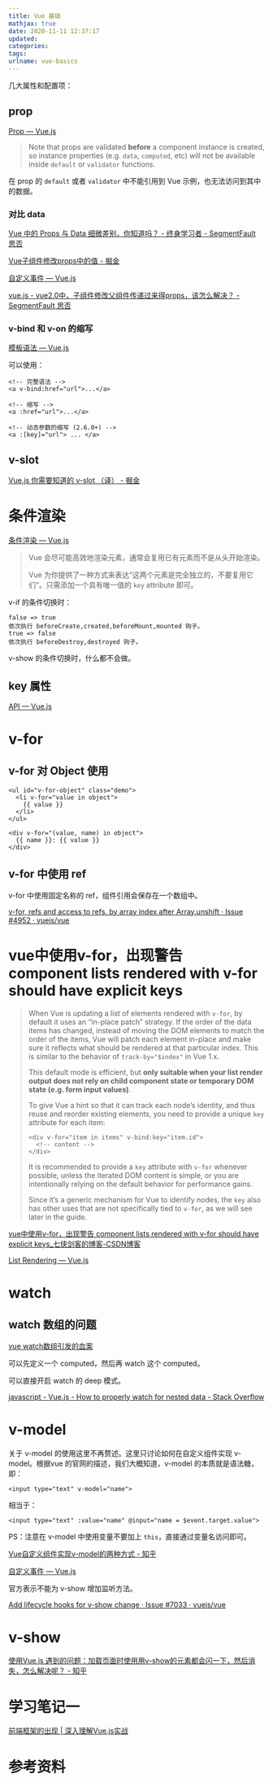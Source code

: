 ```yaml
---
title: Vue 基础
mathjax: true
date: 2020-11-11 12:37:17
updated:
categories:
tags:
urlname: vue-basics
---
```




<!-- more -->







几大属性和配置项：

## prop

[Prop — Vue.js](https://cn.vuejs.org/v2/guide/components-props.html)



> Note that props are validated **before** a component instance is created, so instance properties (e.g. `data`, `computed`, etc) will not be available inside `default` or `validator` functions.

在 prop 的 `default` 或者 `validator` 中不能引用到 Vue 示例，也无法访问到其中的数据。







### 对比 data

[Vue 中的 Props 与 Data 细微差别，你知道吗？ - 终身学习者 - SegmentFault 思否](https://segmentfault.com/a/1190000021651417)

[Vue子组件修改props中的值 - 掘金](https://juejin.im/post/6844904057245696013)

[自定义事件 — Vue.js](https://cn.vuejs.org/v2/guide/components-custom-events.html#自定义组件的-v-model)

[vue.js - vue2.0中，子组件修改父组件传递过来得props，该怎么解决？ - SegmentFault 思否](https://segmentfault.com/q/1010000008525755)





### v-bind 和 v-on 的缩写

[模板语法 — Vue.js](https://cn.vuejs.org/v2/guide/syntax.html#v-bind-缩写)

可以使用：

```vue
<!-- 完整语法 -->
<a v-bind:href="url">...</a>

<!-- 缩写 -->
<a :href="url">...</a>

<!-- 动态参数的缩写 (2.6.0+) -->
<a :[key]="url"> ... </a>
```









## v-slot

[Vue.js 你需要知道的 v-slot （译） - 掘金](https://juejin.im/post/6844903776759840781)



# 条件渲染

[条件渲染 — Vue.js](https://cn.vuejs.org/v2/guide/conditional.html#在-lt-template-gt-元素上使用-v-if-条件渲染分组)

> Vue 会尽可能高效地渲染元素，通常会复用已有元素而不是从头开始渲染。
>
> Vue 为你提供了一种方式来表达“这两个元素是完全独立的，不要复用它们”。只需添加一个具有唯一值的 `key` attribute 即可。



v-if 的条件切换时：

```
false => true
依次执行 beforeCreate,created,beforeMount,mounted 钩子。
true => false
依次执行 beforeDestroy,destroyed 钩子。
```



v-show 的条件切换时，什么都不会做。



## key 属性

[API — Vue.js](https://cn.vuejs.org/v2/api/#key)







# v-for



## v-for 对 Object 使用

```vue
<ul id="v-for-object" class="demo">
  <li v-for="value in object">
    {{ value }}
  </li>
</ul>
```



```vue
<div v-for="(value, name) in object">
  {{ name }}: {{ value }}
</div>
```





## v-for 中使用 ref

v-for 中使用固定名称的 ref，组件引用会保存在一个数组中。

[v-for, refs and access to refs. by array index after Array.unshift · Issue #4952 · vuejs/vue](https://github.com/vuejs/vue/issues/4952)





# vue中使用v-for，出现警告 component lists rendered with v-for should have explicit keys

> When Vue is updating a list of elements rendered with `v-for`, by default it uses an “in-place patch” strategy. If the order of the data items has changed, instead of moving the DOM elements to match the order of the items, Vue will patch each element in-place and make sure it reflects what should be rendered at that particular index. This is similar to the behavior of `track-by="$index"` in Vue 1.x.
>
> This default mode is efficient, but **only suitable when your list render output does not rely on child component state or temporary DOM state (e.g. form input values)**.
>
> To give Vue a hint so that it can track each node’s identity, and thus reuse and reorder existing elements, you need to provide a unique `key` attribute for each item:
>
> ```
> <div v-for="item in items" v-bind:key="item.id">
>   <!-- content -->
> </div>
> ```
>
> It is recommended to provide a `key` attribute with `v-for` whenever possible, unless the iterated DOM content is simple, or you are intentionally relying on the default behavior for performance gains.
>
> Since it’s a generic mechanism for Vue to identify nodes, the `key` also has other uses that are not specifically tied to `v-for`, as we will see later in the guide.

[vue中使用v-for，出现警告 component lists rendered with v-for should have explicit keys_七侠剑客的博客-CSDN博客](https://blog.csdn.net/qq_36727756/article/details/89632588)

[List Rendering — Vue.js](https://vuejs.org/v2/guide/list.html#Maintaining-State)



# watch



## watch 数组的问题



[vue watch数组引发的血案](https://juejin.im/post/6844903699425263629)



可以先定义一个 computed，然后再 watch 这个 computed。

可以直接开启 watch 的 deep 模式。

[javascript - Vue.js - How to properly watch for nested data - Stack Overflow](https://stackoverflow.com/questions/42133894/vue-js-how-to-properly-watch-for-nested-data)





# v-model

关于 v-model 的使用这里不再赘述。这里只讨论如何在自定义组件实现 v-model。根据vue 的官网的描述，我们大概知道，v-model 的本质就是语法糖，即：

```vue
<input type="text" v-model="name">
```

相当于：

```vue
<input type="text" :value="name" @input="name = $event.target.value">
```



PS：注意在 v-model 中使用变量不要加上 `this`，直接通过变量名访问即可。



[Vue自定义组件实现v-model的两种方式 - 知乎](https://zhuanlan.zhihu.com/p/137022244)

[自定义事件 — Vue.js](https://cn.vuejs.org/v2/guide/components-custom-events.html)





官方表示不能为 v-show 增加监听方法。

[Add lifecycle hooks for v-show change · Issue #7033 · vuejs/vue](https://github.com/vuejs/vue/issues/7033)





# v-show

[使用Vue.js 遇到的问题：加载页面时使用用v-show的元素都会闪一下，然后消失，怎么解决呢？ - 知乎](https://www.zhihu.com/question/35102856)







# 学习笔记一

[前端框架的出现 | 深入理解Vue.js实战](https://godbasin.github.io/vue-ebook/vue-ebook/0.html#前端的飞速发展)











# 参考资料

